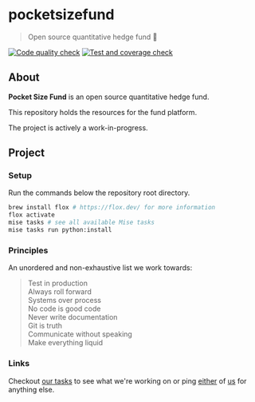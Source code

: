 # pocketsizefund

> Open source quantitative hedge fund 🍊  

[![Code quality check](https://github.com/pocketsizefund/pocketsizefund/actions/workflows/quality.yaml/badge.svg?branch=master)](https://github.com/pocketsizefund/pocketsizefund/actions/workflows/quality.yaml) [![Test and coverage check](https://github.com/pocketsizefund/pocketsizefund/actions/workflows/test.yaml/badge.svg?branch=master)](https://github.com/pocketsizefund/pocketsizefund/actions/workflows/test.yaml) 

## About

**Pocket Size Fund** is an open source quantitative hedge fund.  

This repository holds the resources for the fund platform.

The project is actively a work-in-progress.  

## Project

### Setup

Run the commands below the repository root directory.  

```sh
brew install flox # https://flox.dev/ for more information
flox activate
mise tasks # see all available Mise tasks
mise tasks run python:install
```

### Principles

An unordered and non-exhaustive list we work towards:  

> Test in production  
> Always roll forward  
> Systems over process  
> No code is good code  
> Never write documentation  
> Git is truth  
> Communicate without speaking  
> Make everything liquid  

### Links

Checkout [our tasks](https://github.com/orgs/pocketsizefund/projects/11) to see what we're working on or ping [either](https://x.com/forstmeier) of [us](https://x.com/hyperpriorai) for anything else.  
